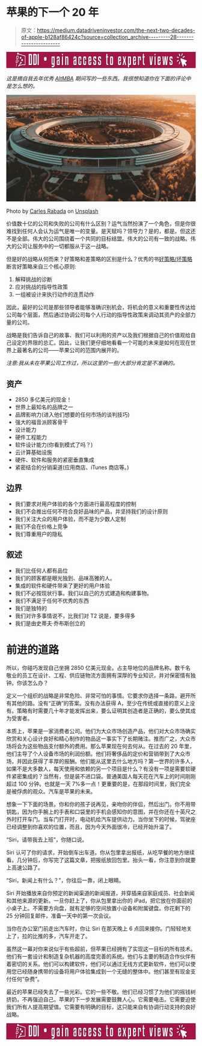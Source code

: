 # 苹果的下一个 20 年

> 原文：<https://medium.datadriveninvestor.com/the-next-two-decades-of-apple-b128af86424c?source=collection_archive---------28----------------------->

[![](img/73b0c8110317d5221ba75cee10d16aba.png)](http://www.track.datadriveninvestor.com/ExpertRi160px)

*这是摘自我去年优秀* [*AltMBA*](https://altmba.com/) *期间写的一些东西。我很想知道你在下面的评论中是怎么想的。*

![](img/d447a1bc717ebd2be49732bb6b019dfe.png)

Photo by [Carles Rabada](https://unsplash.com/@carlesrgm?utm_source=medium&utm_medium=referral) on [Unsplash](https://unsplash.com?utm_source=medium&utm_medium=referral)

价值数十亿的公司和失败的公司有什么区别？运气当然扮演了一个角色，但是你很难找到任何人会认为运气是唯一的变量。是天赋吗？领导力？是的，都是。但这还不是全部。伟大的公司围绕着一个共同的目标结盟。伟大的公司有一致的战略。伟大的公司让服务中的一切都服从于这一战略。

但是好的战略从何而来？好策略和差策略的区别是什么？优秀的书[好策略/坏策略](https://www.amazon.com/Good-Strategy-Bad-Difference-Matters/dp/0307886239)断言好策略来自三个核心原则:

1.  解释挑战的诊断
2.  应对挑战的指导性政策
3.  一组被设计来执行动作的连贯动作

因此，最好的公司是那些领导者能够准确识别机会，将机会的意义和重要性传达给公司每个层面，然后通过协调公司每个人行动的指导性政策来调动其资产的全部力量的公司。

战略是我们告诉自己的故事、我们可以利用的资产以及我们根据自己的价值观给自己设定的界限的总汇。因此，让我们更仔细地看看一个可能的未来是如何在现在世界上最著名的公司——苹果公司的范围内展开的。

*注意:我从未在苹果公司工作过，所以这里的一些/大部分肯定是不准确的。*

## 资产

*   2850 多亿美元的现金！
*   世界上最知名的品牌之一
*   品牌影响力(进入他们想要的任何市场的谈判技巧)
*   强大的福音派顾客骨干
*   设计能力
*   硬件工程能力
*   软件设计能力(你看到模式了吗？)
*   云计算基础设施
*   硬件、软件和服务的紧密垂直集成
*   紧密结合的分销渠道(应用商店、iTunes 商店等。)

## 边界

*   我们要求对用户体验的各个方面进行最高程度的控制
*   我们不会推出任何不符合良好品味的产品，并坚持我们的设计原则
*   我们关注大众的用户体验，而不是为少数人定制
*   我们不会在价格上竞争
*   我们尊重用户的隐私

## 叙述

*   我们比任何人都有品位
*   我们的顾客都是眼光独到、品味高雅的人。
*   集成的软件和硬件带来了更好的用户体验
*   我们不必按现状行事。我们以自己的方式建造和构建事物。
*   我们不满足于任何不优秀的东西
*   我们是独特的
*   我们对许多事情说不，比我们对 T2 说是，要多得多
*   我们是由史蒂夫·乔布斯创立的

# 前进的道路

所以，你碰巧发现自己坐拥 2850 亿美元现金。占主导地位的品牌名称。数千名敬业的员工在设计、工程、供应链物流方面拥有深厚的专业知识，并对保密情有独钟。你该怎么办？

定义一个组织的战略是非常危险、非常可怕的事情。它要求你选择一条路，避开所有其他的路。没有“正确”的答案。没有办法获得 A，至少在传统或直接的意义上没有。策略有时需要几十年才能发挥出来，要么证明其创造者是正确的，要么使其成为受害者。

本质上，苹果是一家消费者公司。他们为大众市场创造产品，他们对大众市场确实欣赏和关心设计良好和精心制作的物品这一事实下了长期赌注。推而广之，大众市场将会为这些物品支付额外的费用。那么苹果现在何去何从。在过去的 20 年里，他们主导了个人设备市场的利润份额。他们将奢侈品的定价和营销带到了大众市场，并因此获得了丰厚的报酬。他们能从这里去什么地方吗？第一世界的许多人，如果不是大多数人，每天使用和依赖的另一个项目是什么？有没有一项是需要软硬件紧密集成的？当然有，但是装不进口袋。普通美国人每天花在汽车上的时间刚刚超过 100 分钟。也就是一天 7%多一点！更重要的是，在那段时间里，我们完全是被俘虏的观众。汽车是苹果的未来。

想象一下下面的场景。你和你的孩子说再见，亲吻你的伴侣，然后出门。你不用带钥匙，因为你手腕上的手表和口袋里的手机会感知你的意图，并在你还在十英尺之外时打开车门。当车门打开时，电动机给汽车提供动力。当你坐下的时候，驾驶座已经调整到你喜欢的位置，而且，因为今天外面很冷，已经开始升温了。

“Siri，请带我去上班”，你随口说。

Siri 认可了你的请求，开始倒车出车道。你从包里拿出报纸，从吃早餐的地方继续看。几分钟后，你写完了这篇文章，把报纸放回包里。抬头一看，你注意到你就要上高速公路了。

“Siri，新闻上有什么？”，你往后一靠，闭上眼睛。

Siri 开始播放来自你预定的新闻渠道的新闻报道，并穿插来自家庭成员、社会新闻和其他来源的更新。一旦你赶上了，你从包里拿出你的 iPad，把它放在你面前的小桌子上。不需要方向盘，就有足够的空间放置小设备和附属键盘。你花剩下的 25 分钟回复邮件，准备一天中的第一次会议。

当你在办公室门前走出汽车时，你让 Siri 在那天晚上 6 点回来接你。门轻轻地关上了，拉的比推的多，汽车开走了。

虽然这一幕对你来说似乎有些超前，但苹果已经拥有了实现这一目标的所有技术。他们有一套设计和制造复杂机器的高度完善的系统。他们与主要的制造合作伙伴有着密切的关系。他们可以构建软件，他们可以通过无线方式更新软件，他们可以使用您已经随身携带的设备将用户体验集成到一个无缝的整体中。他们甚至有现金支付任何“杂费”。

最近的苹果已经失去了一些光彩。它的一些不敬。他们已经习惯了为他们的摇钱树挤奶，不再强迫自己。苹果的下一步发展需要鼓舞人心。它需要电击。它需要迫使我们所有人提高期望值。它需要有明确的目标，这只能来自有协调行动支持的良好战略。

[![](img/73b0c8110317d5221ba75cee10d16aba.png)](http://www.track.datadriveninvestor.com/ExpertRi160pxB)